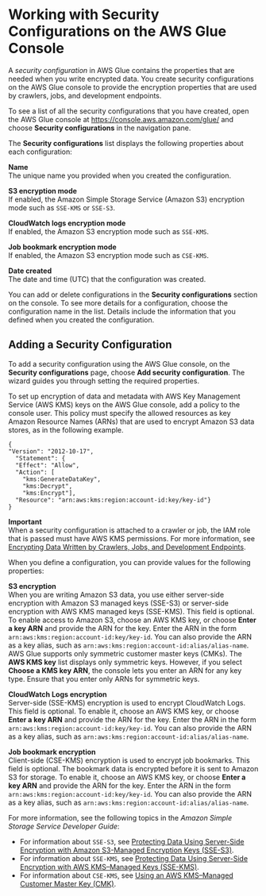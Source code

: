 # Working with Security Configurations on the AWS Glue Console<a name="console-security-configurations"></a>

A *security configuration* in AWS Glue contains the properties that are needed when you write encrypted data\. You create security configurations on the AWS Glue console to provide the encryption properties that are used by crawlers, jobs, and development endpoints\. 

To see a list of all the security configurations that you have created, open the AWS Glue console at [https://console\.aws\.amazon\.com/glue/](https://console.aws.amazon.com/glue/) and choose **Security configurations** in the navigation pane\.

The **Security configurations** list displays the following properties about each configuration:

**Name**  
The unique name you provided when you created the configuration\.

**S3 encryption mode**  
If enabled, the Amazon Simple Storage Service \(Amazon S3\) encryption mode such as `SSE-KMS` or `SSE-S3`\.

**CloudWatch logs encryption mode**  
If enabled, the Amazon S3 encryption mode such as `SSE-KMS`\.

**Job bookmark encryption mode**  
If enabled, the Amazon S3 encryption mode such as `CSE-KMS`\.

**Date created**  
The date and time \(UTC\) that the configuration was created\.

You can add or delete configurations in the **Security configurations** section on the console\. To see more details for a configuration, choose the configuration name in the list\. Details include the information that you defined when you created the configuration\.

## Adding a Security Configuration<a name="console-security-configurations-wizard"></a>

To add a security configuration using the AWS Glue console, on the **Security configurations** page, choose **Add security configuration**\. The wizard guides you through setting the required properties\.

To set up encryption of data and metadata with AWS Key Management Service \(AWS KMS\) keys on the AWS Glue console, add a policy to the console user\. This policy must specify the allowed resources as key Amazon Resource Names \(ARNs\) that are used to encrypt Amazon S3 data stores, as in the following example\.

```
{
"Version": "2012-10-17",
  "Statement": {
  "Effect": "Allow",
  "Action": [
    "kms:GenerateDataKey",
    "kms:Decrypt",    
    "kms:Encrypt"],
  "Resource": "arn:aws:kms:region:account-id:key/key-id"}
}
```

**Important**  
When a security configuration is attached to a crawler or job, the IAM role that is passed must have AWS KMS permissions\. For more information, see [Encrypting Data Written by Crawlers, Jobs, and Development Endpoints](encryption-security-configuration.md)\.

When you define a configuration, you can provide values for the following properties:

**S3 encryption**  
When you are writing Amazon S3 data, you use either server\-side encryption with Amazon S3 managed keys \(SSE\-S3\) or server\-side encryption with AWS KMS managed keys \(SSE\-KMS\)\. This field is optional\. To enable access to Amazon S3, choose an AWS KMS key, or choose **Enter a key ARN** and provide the ARN for the key\. Enter the ARN in the form `arn:aws:kms:region:account-id:key/key-id`\. You can also provide the ARN as a key alias, such as `arn:aws:kms:region:account-id:alias/alias-name`\.   
AWS Glue supports only symmetric customer master keys \(CMKs\)\. The **AWS KMS key** list displays only symmetric keys\. However, if you select **Choose a KMS key ARN**, the console lets you enter an ARN for any key type\. Ensure that you enter only ARNs for symmetric keys\.

**CloudWatch Logs encryption**  
Server\-side \(SSE\-KMS\) encryption is used to encrypt CloudWatch Logs\. This field is optional\. To enable it, choose an AWS KMS key, or choose **Enter a key ARN** and provide the ARN for the key\. Enter the ARN in the form `arn:aws:kms:region:account-id:key/key-id`\. You can also provide the ARN as a key alias, such as `arn:aws:kms:region:account-id:alias/alias-name`\. 

**Job bookmark encryption**  
Client\-side \(CSE\-KMS\) encryption is used to encrypt job bookmarks\. This field is optional\. The bookmark data is encrypted before it is sent to Amazon S3 for storage\. To enable it, choose an AWS KMS key, or choose **Enter a key ARN** and provide the ARN for the key\. Enter the ARN in the form `arn:aws:kms:region:account-id:key/key-id`\. You can also provide the ARN as a key alias, such as `arn:aws:kms:region:account-id:alias/alias-name`\.

For more information, see the following topics in the *Amazon Simple Storage Service Developer Guide*:
+ For information about `SSE-S3`, see [Protecting Data Using Server\-Side Encryption with Amazon S3\-Managed Encryption Keys \(SSE\-S3\)](https://docs.aws.amazon.com/AmazonS3/latest/dev/UsingServerSideEncryption.html)\. 
+ For information about `SSE-KMS`, see [Protecting Data Using Server\-Side Encryption with AWS KMS–Managed Keys \(SSE\-KMS\)](https://docs.aws.amazon.com/AmazonS3/latest/dev/UsingKMSEncryption.html)\. 
+ For information about `CSE-KMS`, see [Using an AWS KMS–Managed Customer Master Key \(CMK\)](https://docs.aws.amazon.com/AmazonS3/latest/dev/UsingClientSideEncryption.html#client-side-encryption-kms-managed-master-key-intro)\. 